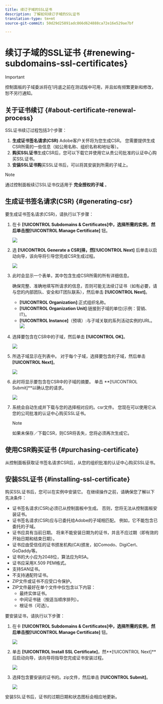```yaml
---
title: 续订子域的SSL证书
description: 了解如何续订子域的SSL证书
translation-type: tm+mt
source-git-commit: 50d29d25891adc866d624888ca72e16e529ae7bf

---
```



# 续订子域的SSL证书 {#renewing-subdomains-ssl-certificates}

>[!IMPORTANT]
>
>控制面板的子域委派将在1月底之前在测试版中可用，并且如有频繁更新和修改，恕不另行通知。

## 关于证书续订 {#about-certificate-renewal-process}

SSL证书续订过程包括3个步骤：

1. **生成证书签名请求(CSR)** Adobe客户关怀将为您生成CSR。 您需要提供生成CSR所需的一些信息（如公用名称、组织名称和地址等）。
1. **购买SSL证书**&#x200B;生成CSR后，您可以下载它并使用它从贵公司批准的认证中心购买SSL证书。
1. **安装SSL证书购**&#x200B;买SSL证书后，可以将其安装到所需的子域上。

>[!NOTE]
>
>通过控制面板续订SSL证书仅适用于 **完全授权的子域** 。

## 生成证书签名请求(CSR) {#generating-csr}

要生成证书签名请求(CSR)，请执行以下步骤：

1. 在卡 **[!UICONTROL Subdomains & Certificates]**中，选择所需的实例，然后单击按**[!UICONTROL Manage Certificate]** 钮。

   ![](assets/renewal1.png)

1. 选 **[!UICONTROL Generate a CSR]**择，然**[!UICONTROL Next]** 后单击以启动向导，该向导将引导您完成CSR生成过程。

   ![](assets/renewal2.png)

1. 此时会显示一个表单，其中包含生成CSR所需的所有详细信息。

   确保完整、准确地填写所请求的信息，否则可能无法续订证书（如有必要，请与您的内部团队、安全和IT团队联系），然后单击 **[!UICONTROL Next]**。

   * **[!UICONTROL Organization]**:正式组织名称。
   * **[!UICONTROL Organization Unit]**:链接到子域的单位(示例：营销、IT)。
   * **[!UICONTROL Instance]**（预填）:与子域关联的系列活动实例的URL。
   ![](assets/renewal3.png)

1. 选择要包含在CSR中的子域，然后单击 **[!UICONTROL OK]**。

   ![](assets/renewal4.png)

1. 所选子域显示在列表中。 对于每个子域，选择要包含的子域，然后单击 **[!UICONTROL Next]**。

   ![](assets/renewal5.png)

1. 此时将显示要包含在CSR中的子域的摘要。 单击 **[!UICONTROL Submit]**以确认您的请求。

   ![](assets/renewal6.png)

1. 系统会自动生成并下载与您的选择相对应的。csr文件。 您现在可以使用它从您的公司批准的认证中心购买SSL证书。

   >[!NOTE]
   >
   >如果未保存／下载CSR，则CSR将丢失，您将必须再次生成它。

## 使用CSR购买证书 {#purchasing-certificate}

从控制面板获取证书签名请求CSR后，从您的组织批准的认证中心购买SSL证书。

## 安装SSL证书 {#installing-ssl-certificate}

购买SSL证书后，您可以在实例中安装它。 在继续操作之前，请确保您了解以下先决条件：

* 证书签名请求(CSR)必须已从控制面板中生成。 否则，您将无法从控制面板安装证书。
* 证书签名请求(CSR)应与已委托给Adobe的子域相匹配。 例如，它不能包含已委托的子域。
* 证书应具有当前日期。 将来不能安装日期为的证书，并且不应过期（即有效的开始日期和结束日期）。
* 证书应由受信任的证书颁发机构(CA)颁发，如Comodo、DigiCert、GoDaddy等。
* 证书的大小应为2048位，算法应为RSA。
* 证书应采用X.509 PEM格式。
* 支持SAN证书。
* 不支持通配符证书。
* ZIP文件或证书不应受口令保护。
* ZIP文件最好在单个文件中仅包含以下内容：
   * 最终实体证书。
   * 中间证书链（按适当顺序排列）。
   * 根证书（可选）。

要安装证书，请执行以下步骤：

1. 在卡 **[!UICONTROL Subdomains & Certificates]**中，选择所需的实例，然后单击按**[!UICONTROL Manage Certificate]** 钮。

   ![](assets/renewal1.png)

1. 单击 **[!UICONTROL Install SSL Certificate]**，然**[!UICONTROL Next]** 后启动向导，该向导将指导您完成证书安装过程。

   ![](assets/install1.png)

1. 选择包含要安装的证书的。zip文件，然后单击 **[!UICONTROL Submit]**。

   ![](assets/install2.png)

安装SSL证书后，证书的过期日期和状态图标会相应地更新。
